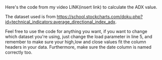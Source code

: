Here's the code from my video LINK(insert link) to calculate the ADX value.

The dataset used is from https://school.stockcharts.com/doku.php?id=technical_indicators:average_directional_index_adx.


Feel free to use the code for anything you want, if you want to change which dataset you're using, just change the load parameter in line 5,
and remember to make sure your high,low and close values fit the column headers in your data. Furthermore, make sure the date column is named correctly too.